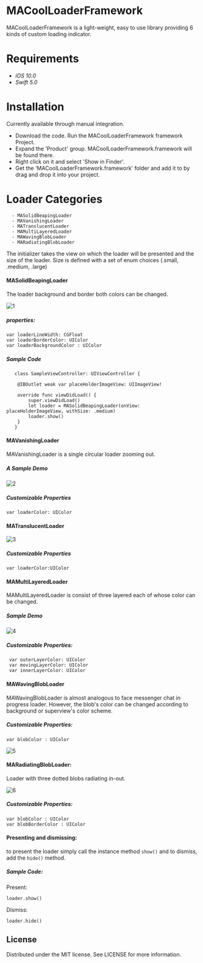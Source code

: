 # MACoolLoaderFramework

MACoolLoaderFramework is a light-weight, easy to use library providing 6 kinds of custom loading indicator. 

# Requirements
 - *iOS 10.0*
 - *Swift 5.0*

# Installation
Currently available through manual integration. 
- Download the code. Run the MACoolLoaderFramework framework Project. 
- Expand the 'Product' group. MACoolLoaderFramework.framework will be found there.
- Right click on it and select 'Show in Finder'.
- Get the 'MACoolLoaderFramework.framework' folder and add it to by drag and drop it into your project.

# Loader Categories
```
  - MASolidBeapingLoader
  - MAVanishingLoader
  - MATranslucentLoader
  - MAMultiLayeredLoader
  - MAWavingBlobLoader
  - MARadiatingBlobLoader
```

The initializer takes the view on which the loader will be presented and the size of the loader. Size is defined with a set of enum choices (.small, .medium, .large)

#### MASolidBeapingLoader

The loader background and border both colors can be changed.

![1](https://user-images.githubusercontent.com/8694816/93937066-1938da00-fd62-11ea-925d-ac17b3aef41d.gif)


##### properties:
```
var loaderLineWidth: CGFloat
var loaderBorderColor: UIColor
var loaderBackgroundColor : UIColor
```

##### Sample Code
```
   class SampleViewController: UIViewController {

    @IBOutlet weak var placeHolderImageView: UIImageView!
    
    override func viewDidLoad() {
        super.viewDidLoad()
        let loader = MASolidBeapingLoader(onView: placeHolderImageView, withSize: .medium)
        loader.show()
    }
   }
   ```
   
#### MAVanishingLoader
MAVanishingLoader is a single circular loader zooming out.

##### A Sample Demo 
![2](https://user-images.githubusercontent.com/8694816/93937133-35d51200-fd62-11ea-8135-5fe5c6b152ab.gif)

##### Customizable Properties
```
var loaderColor: UIColor
```

#### MATranslucentLoader

![3](https://user-images.githubusercontent.com/8694816/93937460-ce6b9200-fd62-11ea-8f5c-3ce80ce55c32.gif)

##### Customizable Properties
```
var loaderColor:UIColor
```

#### MAMultiLayeredLoader
MAMultiLayeredLoader is consist of three layered each of whose color can be changed. 

##### Sample Demo 
![4](https://user-images.githubusercontent.com/8694816/93938003-94e75680-fd63-11ea-90a3-2a361d2963b3.gif)


##### Customizable Properties:

```
 var outerLayerColor: UIColor
 var movingLayerColor: UIColor
 var innerLayerColor: UIColor
 ```


#### MAWavingBlobLoader
MAWavingBlobLoader is almost analogous to face messenger chat in progress loader. However, the blob's color can be changed according to background or superview's color scheme.

##### Customizable Properties:

```
var blobColor : UIColor
 ```
 
![5](https://user-images.githubusercontent.com/8694816/93938305-07583680-fd64-11ea-8893-5961dec4054f.gif)


#### MARadiatingBlobLoader:

Loader with three dotted blobs radiating in-out.

![6](https://user-images.githubusercontent.com/8694816/93938921-fa881280-fd64-11ea-9e5c-598a88a3fde9.gif)

##### Customizable Properties:

```
var blobColor : UIColor
var blobBorderColor : UIColor
 ```

#### Presenting and dismissing:
to present the loader simply call the instance method ```show()``` and to dismiss, add the ```hide()``` method.

##### Sample Code:
Present:
```
loader.show()
```
Dismiss:
```
loader.hide()
```

## License
Distributed under the MIT license. See LICENSE for more information.
